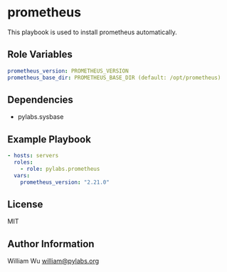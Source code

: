 prometheus
==========

This playbook is used to install prometheus automatically.

Role Variables
--------------

```yaml
prometheus_version: PROMETHEUS_VERSION
prometheus_base_dir: PROMETHEUS_BASE_DIR (default: /opt/prometheus)
```

Dependencies
------------

- pylabs.sysbase

Example Playbook
----------------

```yaml
- hosts: servers
  roles:
    - role: pylabs.prometheus
  vars:
    prometheus_version: "2.21.0"
```

License
-------

MIT

Author Information
------------------

William Wu <william@pylabs.org>
